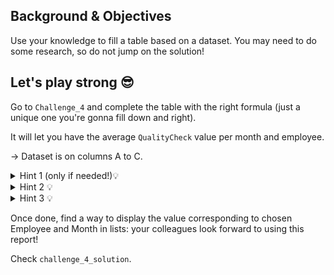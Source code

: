 ## Background & Objectives

Use your knowledge to fill a table based on a dataset. You may need to do some research, so do not jump on the solution!

## Let's play strong 😎

Go to `Challenge_4` and complete the table with the right formula (just a unique one you're gonna fill down and right).

It will let you have the average `QualityCheck` value per month and employee.

→ Dataset is on columns A to C.


<details><summary markdown='span'>Hint 1 (only if needed!)💡
</summary>
  An `AVERAGEIFS` formula with 3 criteria could be useful... don't forget the constraints!
</details>

<details><summary markdown='span'>Hint 2 💡
</summary>
  Check the `EDATE` formula on the web.
</details>

<details><summary markdown='span'>Hint 3 💡
</summary>
  Got errors instead of zeros ? Use `IFERROR`!
</details>

Once done, find a way to display the value corresponding to chosen Employee and Month in lists: your colleagues look forward to using this report!

Check `challenge_4_solution`.
